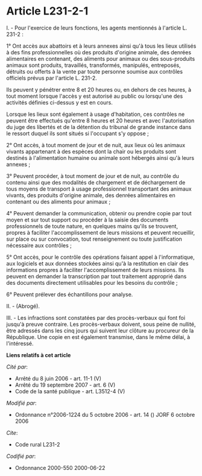 # Article L231-2-1

I. - Pour l'exercice de leurs fonctions, les agents mentionnés à l'article L. 231-2 :

1° Ont accès aux abattoirs et à leurs annexes ainsi qu'à tous les lieux utilisés à des fins professionnelles où des produits
d'origine animale, des denrées alimentaires en contenant, des aliments pour animaux ou des sous-produits animaux sont
produits, travaillés, transformés, manipulés, entreposés, détruits ou offerts à la vente par toute personne soumise aux
contrôles officiels prévus par l'article L. 231-2.

Ils peuvent y pénétrer entre 8 et 20 heures ou, en dehors de ces heures, à tout moment lorsque l'accès y est autorisé au
public ou lorsqu'une des activités définies ci-dessus y est en cours.

Lorsque les lieux sont également à usage d'habitation, ces contrôles ne peuvent être effectués qu'entre 8 heures et 20 heures
et avec l'autorisation du juge des libertés et de la détention du tribunal de grande instance dans le ressort duquel ils sont
situés si l'occupant s'y oppose ;

2° Ont accès, à tout moment de jour et de nuit, aux lieux où les animaux vivants appartenant à des espèces dont la chair ou
les produits sont destinés à l'alimentation humaine ou animale sont hébergés ainsi qu'à leurs annexes ;

3° Peuvent procéder, à tout moment de jour et de nuit, au contrôle du contenu ainsi que des modalités de chargement et de
déchargement de tous moyens de transport à usage professionnel transportant des animaux vivants, des produits d'origine
animale, des denrées alimentaires en contenant ou des aliments pour animaux ;

4° Peuvent demander la communication, obtenir ou prendre copie par tout moyen et sur tout support ou procéder à la saisie des
documents professionnels de toute nature, en quelques mains qu'ils se trouvent, propres à faciliter l'accomplissement de
leurs missions et peuvent recueillir, sur place ou sur convocation, tout renseignement ou toute justification nécessaire aux
contrôles ;

5° Ont accès, pour le contrôle des opérations faisant appel à l'informatique, aux logiciels et aux données stockées ainsi
qu'à la restitution en clair des informations propres à faciliter l'accomplissement de leurs missions. Ils peuvent en
demander la transcription par tout traitement approprié dans des documents directement utilisables pour les besoins du
contrôle ;

6° Peuvent prélever des échantillons pour analyse.

II. - (Abrogé).

III. - Les infractions sont constatées par des procès-verbaux qui font foi jusqu'à preuve contraire. Les procès-verbaux
doivent, sous peine de nullité, être adressés dans les cinq jours qui suivent leur clôture au procureur de la République. Une
copie en est également transmise, dans le même délai, à l'intéressé.

**Liens relatifs à cet article**

_Cité par_:

  - Arrêté du 8 juin 2006 - art. 11-1 (V)
  - Arrêté du 19 septembre 2007 - art. 6 (V)
  - Code de la santé publique - art. L3512-4 (V)

_Modifié par_:

  - Ordonnance n°2006-1224 du 5 octobre 2006 - art. 14 () JORF 6 octobre 2006

_Cite_:

  - Code rural L231-2

_Codifié par_:

  - Ordonnance 2000-550 2000-06-22
